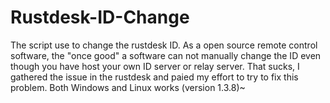 # Rustdesk-ID-Change
The script use to change the rustdesk ID. As a open source remote control software, the "once good" a software can not manually change the ID even though you have host your own ID server or relay server. That sucks, I gathered the issue in the rustdesk and paied my effort to try to fix this problem. Both Windows and Linux works (version 1.3.8)~
